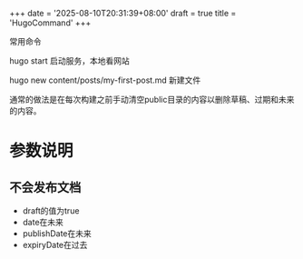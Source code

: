 +++
date = '2025-08-10T20:31:39+08:00'
draft = true
title = 'HugoCommand'
+++

常用命令

hugo start 启动服务，本地看网站

hugo new content/posts/my-first-post.md  新建文件

通常的做法是在每次构建之前手动清空public目录的内容以删除草稿、过期和未来的内容。



# 参数说明

## 不会发布文档
- draft的值为true
- date在未来
- publishDate在未来
- expiryDate在过去


